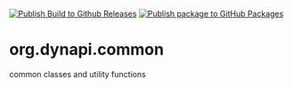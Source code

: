 [![Publish Build to Github Releases](https://github.com/DynAPI/org.dynapi.common/actions/workflows/publish-release.yaml/badge.svg)](https://github.com/DynAPI/org.dynapi.common/actions/workflows/publish-release.yaml)
[![Publish package to GitHub Packages](https://github.com/DynAPI/org.dynapi.common/actions/workflows/publish-package.yaml/badge.svg)](https://github.com/DynAPI/org.dynapi.common/actions/workflows/publish-package.yaml)

# org.dynapi.common
common classes and utility functions
